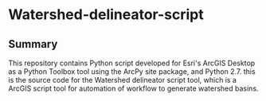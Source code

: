 # Watershed-delineator-script

**Summary**
---
This repository contains Python script developed for Esri's ArcGIS Desktop as a Python Toolbox tool using the ArcPy site package, and Python 2.7.
this is the source code for the Watershed delineator script tool, which is a ArcGIS script tool for automation of workflow to generate
watershed basins.

